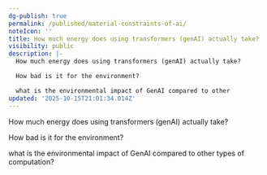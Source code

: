 ```yaml
---
dg-publish: true
permalink: /published/material-constraints-of-ai/
noteIcon: ''
title: How much energy does using transformers (genAI) actually take?
visibility: public
description: |-
  How much energy does using transformers (genAI) actually take? 

  How bad is it for the environment?

  what is the environmental impact of GenAI compared to other
updated: '2025-10-15T21:01:34.014Z'
---
```



How much energy does using transformers (genAI) actually take? 

How bad is it for the environment?

what is the environmental impact of GenAI compared to other types of computation?
